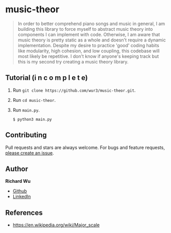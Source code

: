 # music-theor

> In order to better comprehend piano songs and music in general, I am building this library to force myself to abstract music theory into components I can implement with code. Otherwise, I am aware that music theory is pretty static as a whole and doesn't require a dynamic implementation. Despite my desire to practice 'good' coding habits like modularity, high cohesion, and low coupling, this codebase will most likely be repetitive.
> I don't know if anyone's keeping track but this is my second try creating a music theory library.

## Tutorial (i n c o m p l e t e)

1. Run `git clone https://github.com/wur3/music-theor.git`.
2. Run `cd music-theor`.
3. Run `main.py`.

   ```shell
   $ python3 main.py
   ```

## Contributing

Pull requests and stars are always welcome. For bugs and feature requests, [please create an issue](https://github.com/wur3/music-theor/issues/new).

## Author

**Richard Wu**

* [Github](https://github.com/wur3)
* [LinkedIn](https://www.linkedin.com/in/richwu3/)

## References

* https://en.wikipedia.org/wiki/Major_scale

